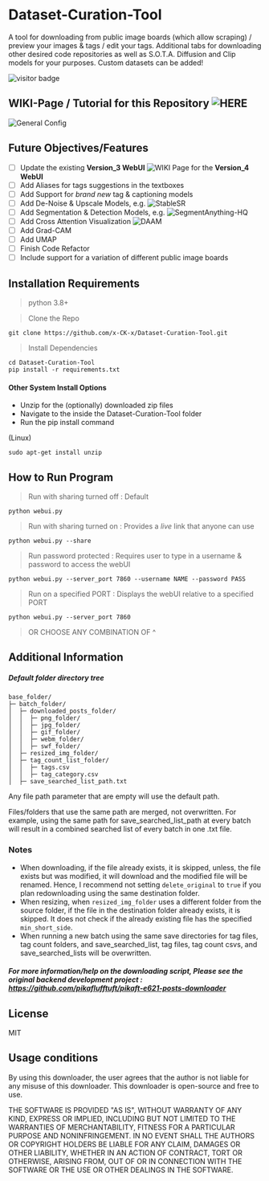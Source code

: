 # Dataset-Curation-Tool

A tool for downloading from public image boards (which allow scraping) / preview your images & tags / edit your tags. Additional tabs for downloading other desired code repositories as well as S.O.T.A. Diffusion and Clip models for your purposes. Custom datasets can be added!

![visitor badge](https://visitor-badge.glitch.me/badge?page_id=x-CK-x.Dataset-Curation-Tool)

## WIKI-Page / Tutorial for this Repository ![HERE](https://github.com/x-CK-x/Dataset-Curation-Tool/wiki)

![General Config](https://github.com/x-CK-x/Dataset-Curation-Tool/blob/258889b16b7a13541f2ccdc29ae26e62a495e091/wiki_assets/v4WebUI_tab_1.png)

## Future Objectives/Features

- [ ] Update the existing **Version_3 WebUI** ![WIKI Page](https://github.com/x-CK-x/Dataset-Curation-Tool/wiki) for the **Version_4 WebUI**
- [ ] Add Aliases for tags suggestions in the textboxes
- [ ] Add Support for *brand new* tag & captioning models
- [ ] Add De-Noise & Upscale Models, e.g. ![StableSR](https://github.com/IceClear/StableSR)
- [ ] Add Segmentation & Detection Models, e.g. ![SegmentAnything-HQ](https://github.com/continue-revolution/sd-webui-segment-anything)
- [ ] Add Cross Attention Visualization ![DAAM](https://github.com/castorini/daam)
- [ ] Add Grad-CAM
- [ ] Add UMAP
- [ ] Finish Code Refactor
- [ ] Include support for a variation of different public image boards

## Installation Requirements
> python 3.8+

> Clone the Repo
```
git clone https://github.com/x-CK-x/Dataset-Curation-Tool.git
```

> Install Dependencies
```
cd Dataset-Curation-Tool
pip install -r requirements.txt
```

#### Other System Install Options
- Unzip for the (optionally) downloaded zip files
- Navigate to the inside the Dataset-Curation-Tool folder
- Run the pip install command

(Linux)
```
sudo apt-get install unzip
```

## How to Run Program

> Run with sharing turned off : Default
```
python webui.py
```

> Run with sharing turned on : Provides a *live* link that anyone can use
```
python webui.py --share
```

> Run password protected : Requires user to type in a username & password to access the webUI
```
python webui.py --server_port 7860 --username NAME --password PASS
```

> Run on a specified PORT : Displays the webUI relative to a specified PORT
```
python webui.py --server_port 7860
```

> OR CHOOSE ANY COMBINATION OF ^


## Additional Information

##### Default folder directory tree
```
base_folder/
├─ batch_folder/
│  ├─ downloaded_posts_folder/
│  │  ├─ png_folder/
│  │  ├─ jpg_folder/
│  │  ├─ gif_folder/
│  │  ├─ webm_folder/
│  │  ├─ swf_folder/
│  ├─ resized_img_folder/
│  ├─ tag_count_list_folder/
│  │  ├─ tags.csv
│  │  ├─ tag_category.csv
│  ├─ save_searched_list_path.txt
```
Any file path parameter that are empty will use the default path.

Files/folders that use the same path are merged, not overwritten. For example, using the same path for save_searched_list_path at every batch will result in a combined searched list of every batch in one .txt file.

### Notes
* When downloading, if the file already exists, it is skipped, unless, the file exists but was modified, it will download and the modified file will be renamed. Hence, I recommend not setting `delete_original` to `true` if you plan redownloading using the same destination folder.
* When resizing, when `resized_img_folder` uses a different folder from the source folder, if the file in the destination folder already exists, it is skipped. It does not check if the already existing file has the specified `min_short_side`.
* When running a new batch using the same save directories for tag files, tag count folders, and save_searched_list, tag files, tag count csvs, and save_searched_lists will be overwritten.

##### For more information/help on the downloading script, Please see the original backend development project : https://github.com/pikaflufftuft/pikaft-e621-posts-downloader

## License

MIT

## Usage conditions
By using this downloader, the user agrees that the author is not liable for any misuse of this downloader. This downloader is open-source and free to use.

THE SOFTWARE IS PROVIDED "AS IS", WITHOUT WARRANTY OF ANY KIND, EXPRESS OR
IMPLIED, INCLUDING BUT NOT LIMITED TO THE WARRANTIES OF MERCHANTABILITY,
FITNESS FOR A PARTICULAR PURPOSE AND NONINFRINGEMENT. IN NO EVENT SHALL THE
AUTHORS OR COPYRIGHT HOLDERS BE LIABLE FOR ANY CLAIM, DAMAGES OR OTHER
LIABILITY, WHETHER IN AN ACTION OF CONTRACT, TORT OR OTHERWISE, ARISING FROM,
OUT OF OR IN CONNECTION WITH THE SOFTWARE OR THE USE OR OTHER DEALINGS IN THE
SOFTWARE.
